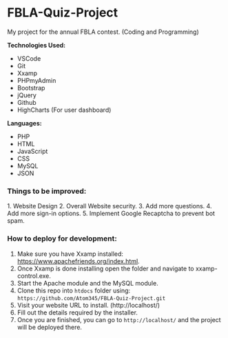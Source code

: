 # FBLA-Quiz-Project
My project for the annual FBLA contest. (Coding and Programming)

**Technologies Used:**
- VSCode
- Git
- Xxamp
- PHPmyAdmin
- Bootstrap
- jQuery
- Github
- HighCharts (For user dashboard)

**Languages:**
- PHP
- HTML
- JavaScript
- CSS
- MySQL
- JSON

<h3>Things to be improved:</h3>
1. Website Design
2. Overall Website security.
3. Add more questions.
4. Add more sign-in options.
5. Implement Google Recaptcha to prevent bot spam.

<h3>How to deploy for development:</h3>

1. Make sure you have Xxamp installed: https://www.apachefriends.org/index.html.
2. Once Xxamp is done installing open the folder and navigate to xxamp-control.exe.
3. Start the Apache module and the MySQL module.
4. Clone this repo into `htdocs` folder using: `https://github.com/Atom345/FBLA-Quiz-Project.git`
5. Visit your website URL to install. (http://localhost/)
6. Fill out the details required by the installer.
7. Once you are finished, you can go to `http://localhost/` and the project will be deployed there.